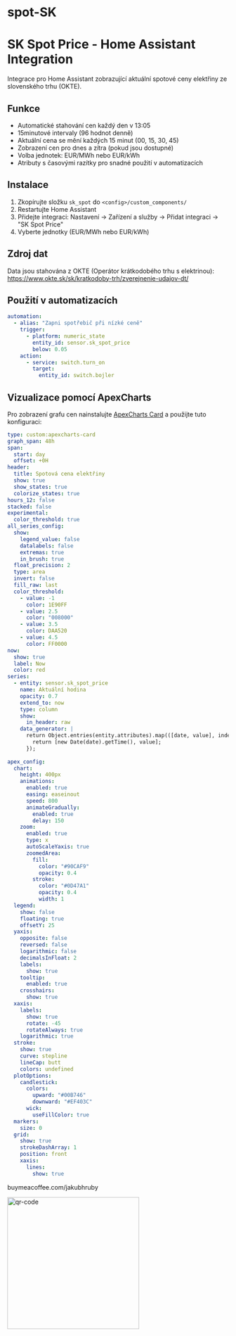 # spot-SK


# SK Spot Price - Home Assistant Integration

Integrace pro Home Assistant zobrazující aktuální spotové ceny elektřiny ze slovenského trhu (OKTE).

## Funkce

- Automatické stahování cen každý den v 13:05
- 15minutové intervaly (96 hodnot denně)
- Aktuální cena se mění každých 15 minut (00, 15, 30, 45)
- Zobrazení cen pro dnes a zítra (pokud jsou dostupné)
- Volba jednotek: EUR/MWh nebo EUR/kWh
- Atributy s časovými razítky pro snadné použití v automatizacích

## Instalace

1. Zkopírujte složku `sk_spot` do `<config>/custom_components/`
2. Restartujte Home Assistant
3. Přidejte integraci: Nastavení → Zařízení a služby → Přidat integraci → "SK Spot Price"
4. Vyberte jednotky (EUR/MWh nebo EUR/kWh)

## Zdroj dat

Data jsou stahována z OKTE (Operátor krátkodobého trhu s elektrinou):
https://www.okte.sk/sk/kratkodoby-trh/zverejnenie-udajov-dt/

## Použití v automatizacích
```yaml
automation:
  - alias: "Zapni spotřebič při nízké ceně"
    trigger:
      - platform: numeric_state
        entity_id: sensor.sk_spot_price
        below: 0.05
    action:
      - service: switch.turn_on
        target:
          entity_id: switch.bojler
```

## Vizualizace pomocí ApexCharts

Pro zobrazení grafu cen nainstalujte [ApexCharts Card](https://github.com/RomRider/apexcharts-card) a použijte tuto konfiguraci:
```yaml
type: custom:apexcharts-card
graph_span: 48h
span:
  start: day
  offset: +0H
header:
  title: Spotová cena elektřiny
  show: true
  show_states: true
  colorize_states: true
hours_12: false
stacked: false
experimental:
  color_threshold: true
all_series_config:
  show:
    legend_value: false
    datalabels: false
    extremas: true
    in_brush: true
  float_precision: 2
  type: area
  invert: false
  fill_raw: last
  color_threshold:
    - value: -1
      color: 1E90FF
    - value: 2.5
      color: "008000"
    - value: 3.5
      color: DAA520
    - value: 4.5
      color: FF0000
now:
  show: true
  label: Now
  color: red
series:
  - entity: sensor.sk_spot_price
    name: Aktuální hodina
    opacity: 0.7
    extend_to: now
    type: column
    show:
      in_header: raw
    data_generator: |
      return Object.entries(entity.attributes).map(([date, value], index) => {
        return [new Date(date).getTime(), value];
      });
       
apex_config:
  chart:
    height: 400px
    animations:
      enabled: true
      easing: easeinout
      speed: 800
      animateGradually:
        enabled: true
        delay: 150
    zoom:
      enabled: true
      type: x
      autoScaleYaxis: true
      zoomedArea:
        fill:
          color: "#90CAF9"
          opacity: 0.4
        stroke:
          color: "#0D47A1"
          opacity: 0.4
          width: 1
  legend:
    show: false
    floating: true
    offsetY: 25
  yaxis:
    opposite: false
    reversed: false
    logarithmic: false
    decimalsInFloat: 2
    labels:
      show: true
    tooltip:
      enabled: true
    crosshairs:
      show: true
  xaxis:
    labels:
      show: true
      rotate: -45
      rotateAlways: true
    logarithmic: true
  stroke:
    show: true
    curve: stepline
    lineCap: butt
    colors: undefined
  plotOptions:
    candlestick:
      colors:
        upward: "#00B746"
        downward: "#EF403C"
      wick:
        useFillColor: true
  markers:
    size: 0
  grid:
    show: true
    strokeDashArray: 1
    position: front
    xaxis:
      lines:
        show: true
```
buymeacoffee.com/jakubhruby


<img width="300" height="300" alt="qr-code" src="https://github.com/user-attachments/assets/2581bf36-7f7d-4745-b792-d1abaca6e57d" />
